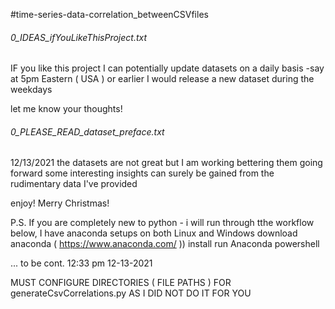 #time-series-data-correlation_betweenCSVfiles

###### 0_IDEAS_ifYouLikeThisProject.txt
IF you like this project I can potentially update datasets on a daily basis
-say at 5pm Eastern ( USA ) or earlier I would release a new dataset during the weekdays

let me know your thoughts!

###### 0_PLEASE_READ_dataset_preface.txt
12/13/2021
the datasets are not great but I am working bettering them going forward
some interesting insights can surely be gained from the rudimentary data I've provided

enjoy! Merry Christmas!


P.S. If you are completely new to python - i will run through tthe workflow below, I have anaconda setups on both Linux and Windows
download anaconda (  https://www.anaconda.com/ ))
install
run Anaconda powershell



... to be cont.
12:33 pm 12-13-2021




MUST CONFIGURE DIRECTORIES ( FILE PATHS ) FOR generateCsvCorrelations.py
AS I DID NOT DO IT FOR YOU
